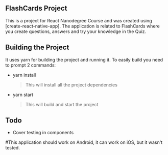 ## FlashCards Project
This is a project for React Nanodegree Course and was created using [create-react-native-app].
The application is related to FlashCards where you create questions, answers and try your knowledge in the Quiz.

## Building the Project

It uses yarn for building the project and running it.
To easily build you need to prompt 2 commands:
* yarn install
  >This will install all the project dependencies
* yarn start
  >This will build and start the project

## Todo
* Cover testing in components

#This application should work on Android, it can work on iOS, but it wasn't tested.
